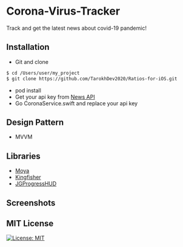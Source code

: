 # Corona-Virus-Tracker
Track and get the latest news about covid-19 pandemic!

## Installation ##
* Git and clone <br/>
```bash
$ cd /Users/user/my_project
$ git clone https://github.com/TarokhDev2020/Ratios-for-iOS.git
```
* pod install
* Get your api key from [News API](https://newsapi.org/)
* Go CoronaService.swift and replace your api key

## Design Pattern ##
* MVVM

## Libraries ##
* [Moya](https://github.com/Moya/Moya)
* [Kingfisher](https://github.com/onevcat/Kingfisher)
* [JGProgressHUD](https://github.com/JonasGessner/JGProgressHUD)

## Screenshots ##


## MIT License ##
[![License: MIT](https://img.shields.io/badge/License-MIT-yellow.svg)](https://opensource.org/licenses/MIT)
